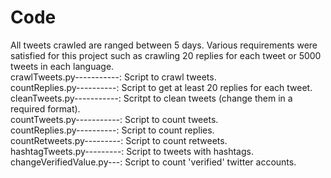 # Code
All tweets crawled are ranged between 5 days. Various requirements were satisfied for this project such as crawling 20 replies for each tweet or 5000 tweets in each language.<br/>
crawlTweets.py-----------: Script to crawl tweets.<br/>
countReplies.py----------: Script to get at least 20 replies for each tweet.<br/>
cleanTweets.py-----------: Scritpt to clean tweets (change them in a required format).<br/>
countTweets.py-----------: Script to count tweets.<br/>
countReplies.py----------: Script to count replies.<br/>
countRetweets.py---------: Script to count retweets.<br/>
hashtagTweets.py---------: Script to tweets with hashtags.<br/>
changeVerifiedValue.py---: Script to count 'verified' twitter accounts.<br/>
